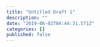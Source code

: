 ```yaml
---
title: "Untitled Draft 1"
description: ""
date: "2019-06-02T04:44:31.571Z"
categories: []
published: false
---
```


